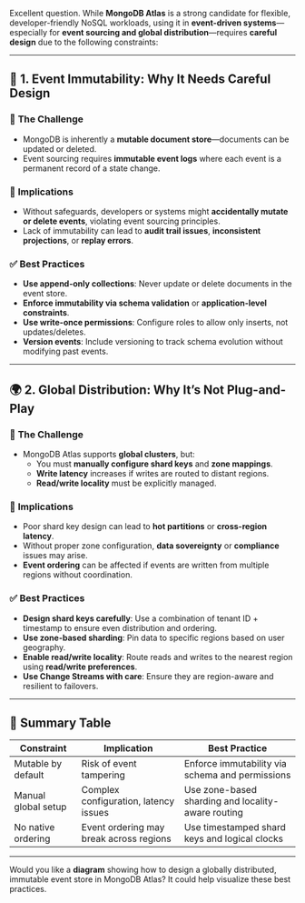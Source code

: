 Excellent question. While **MongoDB Atlas** is a strong candidate for flexible, developer-friendly NoSQL workloads, using it in **event-driven systems**—especially for **event sourcing and global distribution**—requires **careful design** due to the following constraints:

---

## 🔐 1. **Event Immutability: Why It Needs Careful Design**

### 🔸 **The Challenge**
- MongoDB is inherently a **mutable document store**—documents can be updated or deleted.
- Event sourcing requires **immutable event logs** where each event is a permanent record of a state change.

### 🔸 **Implications**
- Without safeguards, developers or systems might **accidentally mutate or delete events**, violating event sourcing principles.
- Lack of immutability can lead to **audit trail issues**, **inconsistent projections**, or **replay errors**.

### ✅ **Best Practices**
- **Use append-only collections**: Never update or delete documents in the event store.
- **Enforce immutability via schema validation** or **application-level constraints**.
- **Use write-once permissions**: Configure roles to allow only inserts, not updates/deletes.
- **Version events**: Include versioning to track schema evolution without modifying past events.

---

## 🌍 2. **Global Distribution: Why It’s Not Plug-and-Play**

### 🔸 **The Challenge**
- MongoDB Atlas supports **global clusters**, but:
  - You must **manually configure shard keys** and **zone mappings**.
  - **Write latency** increases if writes are routed to distant regions.
  - **Read/write locality** must be explicitly managed.

### 🔸 **Implications**
- Poor shard key design can lead to **hot partitions** or **cross-region latency**.
- Without proper zone configuration, **data sovereignty** or **compliance** issues may arise.
- **Event ordering** can be affected if events are written from multiple regions without coordination.

### ✅ **Best Practices**
- **Design shard keys carefully**: Use a combination of tenant ID + timestamp to ensure even distribution and ordering.
- **Use zone-based sharding**: Pin data to specific regions based on user geography.
- **Enable read/write locality**: Route reads and writes to the nearest region using **read/write preferences**.
- **Use Change Streams with care**: Ensure they are region-aware and resilient to failovers.

---

## 🧩 Summary Table

| Constraint             | Implication                                | Best Practice                                      |
|------------------------|---------------------------------------------|----------------------------------------------------|
| Mutable by default     | Risk of event tampering                     | Enforce immutability via schema and permissions    |
| Manual global setup    | Complex configuration, latency issues       | Use zone-based sharding and locality-aware routing |
| No native ordering     | Event ordering may break across regions     | Use timestamped shard keys and logical clocks      |

---

Would you like a **diagram** showing how to design a globally distributed, immutable event store in MongoDB Atlas? It could help visualize these best practices.
